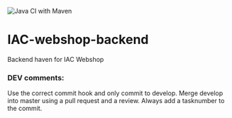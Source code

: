 ![Java CI with Maven](https://github.com/MaxvanderWeide/IAC-webshop-backend/workflows/Java%20CI%20with%20Maven/badge.svg)

# IAC-webshop-backend
Backend haven for IAC Webshop

### DEV comments:
Use the correct commit hook and only commit to develop. Merge develop into master using a pull request and a review. Always add a tasknumber to the commit.
